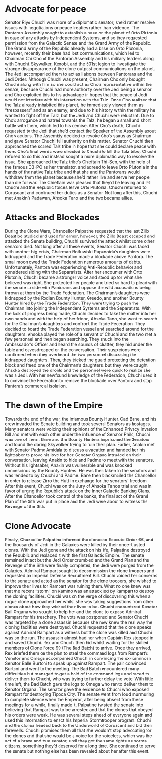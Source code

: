 # Advocate for peace

Senator Riyo Chuchi was more of a diplomatic senator, she’d rather resolve issues with negotiations or peace treaties rather than violence.
The Pantoran Assembly sought to establish a base on the planet of Orto Plutonia in case of any attacks by Independent Systems, and so they requested permission from the Galactic Senate and the Grand Army of the Republic.
The Grand Army of the Republic already had a base on Orto Plutonia, however, recently their base had lost communications, which led to Chairman Chi Cho of the Pantoran Assembly and his military leaders along with Chuchi, Skywalker, Kenobi, and the 501st legion to investigate the strange disappearance of the clone outpost communications on the planet.
The Jedi accompanied them to act as liaisons between Pantorans and the Jedi Order.
Although Chuchi was present, Chairman Cho only brought Chuchi along with him so she could act as Cho’s representative within the senate, because Chuchi had more authority over the Jedi being a senator and Cho exploited this to his advantage in hopes that the peaceful Jedi would not interfere with his interaction with the Talz.
Once Cho realized that the Talz already inhabited this planet, he immediately viewed them as “trespassers” and as an enemy, and due to his history within the military he wanted to fight off the Talz, but the Jedi and Chuchi were reluctant.
Due to Cho’s arrogance and hatred towards the Talz, he began a small and short battle with them, which led to his demise.
After Cho’s death, Chuchi requested to the Jedi that she’d contact the Speaker of the Assembly about Cho’s actions.
The Assembly decided to revoke Cho’s status as Chairman and gave Senator Chuchi full authority on this matter.
Senator Chuchi then approached the scared Talz tribe in hope that she could declare peace with them.
Cho’s final words were directed to Chuchi to kill the Talz tribe, Chuchi refused to do this and instead sought a more diplomatic way to resolve the issue.
She approached the Talz tribe’s Chieftain Thi-Sen, with the help of the famous C3-PO as her translator, and agreed to leave Orto Plutonia in the hands of the native Talz tribe and that she and the Pantorans would withdraw from the planet because she’d rather live and serve her people than die for war.
The Chieftain was pleased that they’d be leaving and let Chuchi and the Republic forces leave Orto Plutonia.
Chuchi returned to Coruscant and continued her duties as a Senator.
Not long after this, Chuchi met Anakin’s Padawan, Ahsoka Tano and the two became allies.

# Attacks and Blockades

During the Clone Wars, Chancellor Palpatine requested that the last Zillo Beast be studied and used for armor, however, the Zillo Beast escaped and attacked the Senate building, Chuchi survived the attack whilst some other senators died.
Not long after all these events, Senator Chuchi was faced with another big crisis, Chairman Notluwiski Papanoida’s daughters were kidnapped and the Trade Federation made a blockade above Pantora.
The small moon owed the Trade Federation numerous amounts of debts.
Unfortunately, Pantora was experiencing Anti-Republic behavior and considered siding with the Separatists.
After her encounter with Orto Plutonia, Chuchi became a stronger voice and stood up for what she believed was right.
She protected her people and tried so hard to plead with the senate to side with Pantorans and oppose the wild accusations being thrown at them by the Trade Federation.
The Chairman’s daughters were kidnapped by the Rodian Bounty Hunter, Greedo, and another Bounty Hunter hired by the Trade Federation.
They were trying to push the Chairman into joining the Independent Systems and the Separatists.
With the lack of progress being made, Chuchi decided to take the matter into her own hands and with the help of her friend, Ahsoka Tano, she went to search for the Chairman’s daughters and confront the Trade Federation.
They decided to board the Trade Federation vessel and searched around for the daughters.
Ahsoka played the role of a servant of Chuchi and the two met a few personnel and then began searching.
They snuck into the Ambassador’s Officer and heard the sounds of chatter, they hid under the table and eavesdropped on the conversation.
Their suspicions were confirmed when they overheard the two personnel discussing the kidnapped daughters.
Then, they tricked the guard protecting the detention block and freed one of the Chairman’s daughters, but they were caught.
Ahsoka destroyed the droids and the personnel were quick to realize she was a Jedi.
With her newfound knowledge of the Federation, Chuchi used it to convince the Federation to remove the blockade over Pantora and stop Pantora’s commercial isolation.

# The dawn of the Empire

Towards the end of the war, the infamous Bounty Hunter, Cad Bane, and his crew invaded the Senate building and took several Senators as hostages.
Many senators were voicing their opinions of the Enhanced Privacy Invasion Bill and met with each other under the influence of Senator Philo, Chuchi was one of them.
Bane and the Bounty Hunters imprisoned the Senators and found the daring Skywalker trying to ruin their plan.
Earlier, Anakin met with Senator Padme Amidala to discuss a vacation and handed her his lightsaber to prove his love for her.
Senator Organa intruded on their conversation, leaving Anakin to hide and Padme to meet with the senators.
Without his lightsaber, Anakin was vulnerable and was knocked unconscious by the Bounty Hunters.
He was then taken to the senators and was tended to by Chuchi and Padme.
Bane then blackmailed the Chancellor in order to release Zirro the Hutt in exchange for the senators’ freedom.
After this event, Chuchi was on the Jury of Ahsoka Tano’s trial and was in favor of urging the Republic’s attack on the Inner Galactic Banking Clans.
After the Chancellor took control of the banks, the final act of the Grand Plan of the Sith was put in place and the Jedi were about to witness the Revenge of the Sith.

# Clone Advocate

Finally, Chancellor Palpatine informed the clones to Execute Order 66, and the thousands of Jedi in the Galaxies were killed by their once-trusted clones.
With the Jedi gone and the attack on his life, Palpatine destroyed the Republic and replaced it with the first Galactic Empire.
The senate remained intact but the Jedi Order crumbled and the Grand Plan and the Revenge of the Sith were finally completed, the Jedi were purged from the Galaxies.
Admiral Rampart sought to decommission the clone troopers and requested an Imperial Defense Recruitment Bill.
Chuchi voiced her concerns to the senate and acted as the senator for the clone troopers, she wished to improve their lives for Rampart was ruining them.
What no one knew was that the recent “storm” on Kamino was an attack led by Rampart to destroy the cloning facilities.
Chuchi was on the verge of discovering this when a rogue clone approached her whilst she was taking suggestions from other clones about how they wished their lives to be.
Chuchi encountered Senator Bail Organa who sought to help her and the clone to expose Admiral Rampart for his treachery.
The vote was postponed and Senator Chuchi was targeted by a clone assassin because she now knew the real way the cloning facilities were destroyed.
Chuchi requested that the clone speaks against Admiral Rampart as a witness but the clone was killed and Chuchi was on the run.
The assassin almost had her when Captain Rex stepped in and saved Chuchi.
Rex and Chuchi then hid whilst waiting for the skilled members of Clone Force 99 (The Bad Batch) to arrive.
Once they arrived, Rex briefed them on the plan to steal the command logs from Rampart’s Venator and Omega accompanied Chuchi in convincing the ex-Kaminoan Senator Balle Burtoni to speak up against Rampart.
The pair convinced Burtoni and went to the meeting.
The Bad Batch encountered many difficulties but managed to get a hold of the command logs and raced to deliver them to Chuchi, who was trying to further delay the vote.
With little time left, the Bad Batch gave the logs to Omega who ran to deliver them to Senator Organa.
The senator gave the evidence to Chuchi who exposed Rampart for destroying Tipoca City.
The senate went from loud murmuring to complete silence when the Emperor, after being absent from these meetings for a while, finally made it.
Palpatine twisted the senate into believing that Rampart was to be arrested and that the clones that obeyed his orders were weak.
He was several steps ahead of everyone again and used this information to enact his Imperial Stormtrooper program.
Chuchi and the clones headed back to the Underworld of Coruscant and bid their farewells.
Chuchi promised them all that she wouldn’t stop advocating for the clones and that she would be a voice for the voiceless, which was the act of a brave and true senator, until they got the same rights as normal citizens, something they’d deserved for a long time.
She continued to serve the senate but nothing else has been revealed about her after this event.
